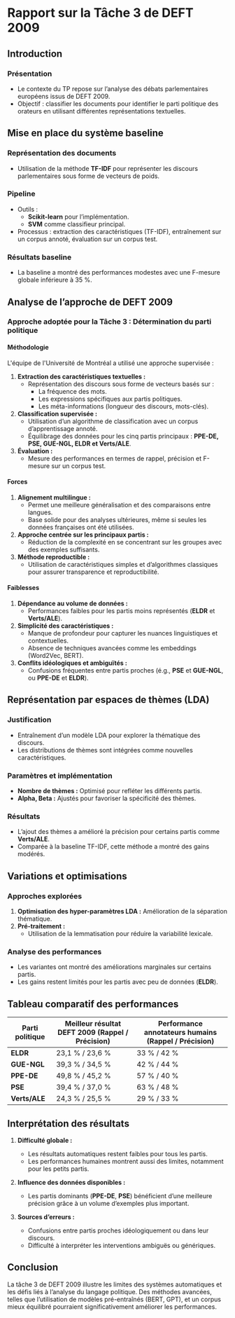 # Rapport sur la Tâche 3 de DEFT 2009

## Introduction

### Présentation
- Le contexte du TP repose sur l’analyse des débats parlementaires européens issus de DEFT 2009.
- Objectif : classifier les documents pour identifier le parti politique des orateurs en utilisant différentes représentations textuelles.

## Mise en place du système baseline

### Représentation des documents
- Utilisation de la méthode **TF-IDF** pour représenter les discours parlementaires sous forme de vecteurs de poids.

### Pipeline
- Outils : 
  - **Scikit-learn** pour l’implémentation.
  - **SVM** comme classifieur principal.
- Processus : extraction des caractéristiques (TF-IDF), entraînement sur un corpus annoté, évaluation sur un corpus test.

### Résultats baseline
- La baseline a montré des performances modestes avec une F-mesure globale inférieure à 35 %.

## Analyse de l’approche de DEFT 2009

### Approche adoptée pour la Tâche 3 : Détermination du parti politique

#### Méthodologie
L'équipe de l'Université de Montréal a utilisé une approche supervisée :
1. **Extraction des caractéristiques textuelles :**
    - Représentation des discours sous forme de vecteurs basés sur :
        - La fréquence des mots.
        - Les expressions spécifiques aux partis politiques.
        - Les méta-informations (longueur des discours, mots-clés).
2. **Classification supervisée :**
    - Utilisation d’un algorithme de classification avec un corpus d’apprentissage annoté.
    - Équilibrage des données pour les cinq partis principaux : **PPE-DE, PSE, GUE-NGL, ELDR et Verts/ALE**.
3. **Évaluation :**
    - Mesure des performances en termes de rappel, précision et F-mesure sur un corpus test.

#### Forces
1. **Alignement multilingue :**
    - Permet une meilleure généralisation et des comparaisons entre langues.
    - Base solide pour des analyses ultérieures, même si seules les données françaises ont été utilisées.
2. **Approche centrée sur les principaux partis :**
    - Réduction de la complexité en se concentrant sur les groupes avec des exemples suffisants.
3. **Méthode reproductible :**
    - Utilisation de caractéristiques simples et d’algorithmes classiques pour assurer transparence et reproductibilité.

#### Faiblesses
1. **Dépendance au volume de données :**
    - Performances faibles pour les partis moins représentés (**ELDR** et **Verts/ALE**).
2. **Simplicité des caractéristiques :**
    - Manque de profondeur pour capturer les nuances linguistiques et contextuelles.
    - Absence de techniques avancées comme les embeddings (Word2Vec, BERT).
3. **Conflits idéologiques et ambiguïtés :**
    - Confusions fréquentes entre partis proches (é.g., **PSE** et **GUE-NGL**, ou **PPE-DE** et **ELDR**).

## Représentation par espaces de thèmes (LDA)

### Justification
- Entraînement d’un modèle LDA pour explorer la thématique des discours.
- Les distributions de thèmes sont intégrées comme nouvelles caractéristiques.

### Paramètres et implémentation
- **Nombre de thèmes :** Optimisé pour refléter les différents partis.
- **Alpha, Beta :** Ajustés pour favoriser la spécificité des thèmes.

### Résultats
- L’ajout des thèmes a amélioré la précision pour certains partis comme **Verts/ALE**.
- Comparée à la baseline TF-IDF, cette méthode a montré des gains modérés.

## Variations et optimisations

### Approches explorées
1. **Optimisation des hyper-paramètres LDA :** Amélioration de la séparation thématique.
2. **Pré-traitement :** 
    - Utilisation de la lemmatisation pour réduire la variabilité lexicale.

### Analyse des performances
- Les variantes ont montré des améliorations marginales sur certains partis.
- Les gains restent limités pour les partis avec peu de données (**ELDR**).

## Tableau comparatif des performances

| **Parti politique** | **Meilleur résultat DEFT 2009 (Rappel / Précision)** | **Performance annotateurs humains (Rappel / Précision)** |
|----------------------|-----------------------------------------------------|---------------------------------------------------------|
| **ELDR**            | 23,1 % / 23,6 %                                     | 33 % / 42 %                                             |
| **GUE-NGL**         | 39,3 % / 34,5 %                                     | 42 % / 44 %                                             |
| **PPE-DE**          | 49,8 % / 45,2 %                                     | 57 % / 40 %                                             |
| **PSE**             | 39,4 % / 37,0 %                                     | 63 % / 48 %                                             |
| **Verts/ALE**       | 24,3 % / 25,5 %                                     | 29 % / 33 %                                             |

## Interprétation des résultats

1. **Difficulté globale :**
    - Les résultats automatiques restent faibles pour tous les partis.
    - Les performances humaines montrent aussi des limites, notamment pour les petits partis.

2. **Influence des données disponibles :**
    - Les partis dominants (**PPE-DE**, **PSE**) bénéficient d’une meilleure précision grâce à un volume d’exemples plus important.

3. **Sources d’erreurs :**
    - Confusions entre partis proches idéologiquement ou dans leur discours.
    - Difficulté à interpréter les interventions ambiguës ou génériques.

## Conclusion

La tâche 3 de DEFT 2009 illustre les limites des systèmes automatiques et les défis liés à l’analyse du langage politique. 
Des méthodes avancées, telles que l’utilisation de modèles pré-entraînés (BERT, GPT), et un corpus mieux équilibré pourraient significativement améliorer les performances.
